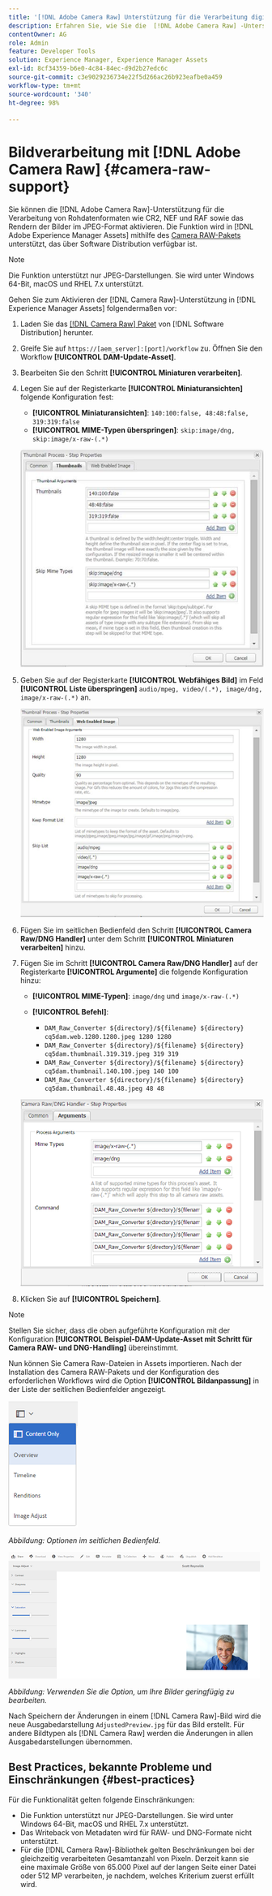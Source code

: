 ```yaml
---
title: '[!DNL Adobe Camera Raw] Unterstützung für die Verarbeitung digitaler Assets'
description: Erfahren Sie, wie Sie die  [!DNL Adobe Camera Raw] -Unterstützung in [!DNL Adobe Experience Manager Assets] aktivieren
contentOwner: AG
role: Admin
feature: Developer Tools
solution: Experience Manager, Experience Manager Assets
exl-id: 8cf34359-b6e0-4c84-84ec-d9d2b27edc6c
source-git-commit: c3e9029236734e22f5d266ac26b923eafbe0a459
workflow-type: tm+mt
source-wordcount: '340'
ht-degree: 98%

---
```


# Bildverarbeitung mit [!DNL Adobe Camera Raw] {#camera-raw-support}

Sie können die [!DNL Adobe Camera Raw]-Unterstützung für die Verarbeitung von Rohdatenformaten wie CR2, NEF und RAF sowie das Rendern der Bilder im JPEG-Format aktivieren. Die Funktion wird in [!DNL Adobe Experience Manager Assets] mithilfe des [Camera RAW-Pakets](https://experience.adobe.com/#/downloads/content/software-distribution/en/aem.html?package=/content/software-distribution/en/details.html/content/dam/aem/public/adobe/packages/aem630/product/assets/aem-assets-cameraraw-pkg) unterstützt, das über Software Distribution verfügbar ist.

>[!NOTE]
>
>Die Funktion unterstützt nur JPEG-Darstellungen. Sie wird unter Windows 64-Bit, macOS und RHEL 7.x unterstützt.

Gehen Sie zum Aktivieren der [!DNL Camera Raw]-Unterstützung in [!DNL Experience Manager Assets] folgendermaßen vor:

1. Laden Sie das [[!DNL Camera Raw] Paket](https://experience.adobe.com/#/downloads/content/software-distribution/en/aem.html?package=/content/software-distribution/en/details.html/content/dam/aem/public/adobe/packages/cq650/product/assets/aem-assets-cameraraw-pkg-1.4.8.zip) von [!DNL Software Distribution] herunter.
1. Greife Sie auf `https://[aem_server]:[port]/workflow` zu. Öffnen Sie den Workflow **[!UICONTROL DAM-Update-Asset]**.
1. Bearbeiten Sie den Schritt **[!UICONTROL Miniaturen verarbeiten]**.
1. Legen Sie auf der Registerkarte **[!UICONTROL Miniaturansichten]** folgende Konfiguration fest:

   * **[!UICONTROL Miniaturansichten]**: `140:100:false, 48:48:false, 319:319:false`
   * **[!UICONTROL MIME-Typen überspringen]**: `skip:image/dng, skip:image/x-raw-(.*)`

   ![chlimage_1-128](assets/chlimage_1-334.png)

1. Geben Sie auf der Registerkarte **[!UICONTROL Webfähiges Bild]** im Feld **[!UICONTROL Liste überspringen]** `audio/mpeg, video/(.*), image/dng, image/x-raw-(.*)` an.

   ![chlimage_1-129](assets/chlimage_1-335.png)

1. Fügen Sie im seitlichen Bedienfeld den Schritt **[!UICONTROL Camera Raw/DNG Handler]** unter dem Schritt **[!UICONTROL Miniaturen verarbeiten]** hinzu.
1. Fügen Sie im Schritt **[!UICONTROL Camera Raw/DNG Handler]** auf der Registerkarte **[!UICONTROL Argumente]** die folgende Konfiguration hinzu:

   * **[!UICONTROL MIME-Typen]**: `image/dng` und `image/x-raw-(.*)`
   * **[!UICONTROL Befehl]**:

      * `DAM_Raw_Converter ${directory}/${filename} ${directory} cq5dam.web.1280.1280.jpeg 1280 1280`
      * `DAM_Raw_Converter ${directory}/${filename} ${directory} cq5dam.thumbnail.319.319.jpeg 319 319`
      * `DAM_Raw_Converter ${directory}/${filename} ${directory} cq5dam.thumbnail.140.100.jpeg 140 100`
      * `DAM_Raw_Converter ${directory}/${filename} ${directory} cq5dam.thumbnail.48.48.jpeg 48 48`

   ![chlimage_1-130](assets/chlimage_1-336.png)

1. Klicken Sie auf **[!UICONTROL Speichern]**.

>[!NOTE]
>
>Stellen Sie sicher, dass die oben aufgeführte Konfiguration mit der Konfiguration **[!UICONTROL Beispiel-DAM-Update-Asset mit Schritt für Camera RAW- und DNG-Handling]** übereinstimmt.

Nun können Sie Camera Raw-Dateien in Assets importieren. Nach der Installation des Camera RAW-Pakets und der Konfiguration des erforderlichen Workflows wird die Option **[!UICONTROL Bildanpassung]** in der Liste der seitlichen Bedienfelder angezeigt.

![chlimage_1-131](assets/chlimage_1-337.png)

*Abbildung: Optionen im seitlichen Bedienfeld.*

![chlimage_1-132](assets/chlimage_1-338.png)

*Abbildung: Verwenden Sie die Option, um Ihre Bilder geringfügig zu bearbeiten.*

Nach Speichern der Änderungen in einem [!DNL Camera Raw]-Bild wird die neue Ausgabedarstellung `AdjustedPreview.jpg` für das Bild erstellt. Für andere Bildtypen als [!DNL Camera Raw] werden die Änderungen in allen Ausgabedarstellungen übernommen.

## Best Practices, bekannte Probleme und Einschränkungen {#best-practices}

Für die Funktionalität gelten folgende Einschränkungen:

* Die Funktion unterstützt nur JPEG-Darstellungen. Sie wird unter Windows 64-Bit, macOS und RHEL 7.x unterstützt.
* Das Writeback von Metadaten wird für RAW- und DNG-Formate nicht unterstützt.
* Für die [!DNL Camera Raw]-Bibliothek gelten Beschränkungen bei der gleichzeitig verarbeiteten Gesamtanzahl von Pixeln. Derzeit kann sie eine maximale Größe von 65.000 Pixel auf der langen Seite einer Datei oder 512 MP verarbeiten, je nachdem, welches Kriterium zuerst erfüllt wird.
